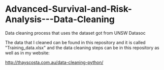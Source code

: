 # Advanced-Survival-and-Risk-Analysis---Data-Cleaning
Data cleaning process that uses the dataset got from UNSW Datasoc

The data that I cleaned can be found in this repository and it is called "Training_data.xlsx" and the data cleaning steps 
can be in this repository as well as in my website:

http://thayscosta.com.au/data-cleaning-python/

